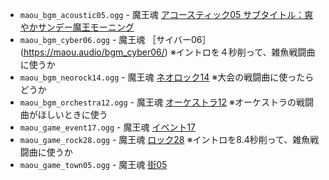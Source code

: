 * `maou_bgm_acoustic05.ogg` - 魔王魂 [アコースティック05 サブタイトル：爽やかサンデー魔王モーニング](https://maou.audio/bgm_acoustic05/)
* `maou_bgm_cyber06.ogg` - 魔王魂 ［サイバー06］(https://maou.audio/bgm_cyber06/) ※イントロを４秒削って、雑魚戦闘曲に使うか
* `maou_bgm_neorock14.ogg` - 魔王魂 [ネオロック14](https://maou.audio/bgm_neorock14/) ※大会の戦闘曲に使ったらどうか
* `maou_bgm_orchestra12.ogg` - 魔王魂 [オーケストラ12](https://maou.audio/bgm_orchestra12/) ※オーケストラの戦闘曲がほしいときに使う
* `maou_game_event17.ogg` - 魔王魂 [イベント17](https://maou.audio/game_event17/)
* `maou_game_rock28.ogg` - 魔王魂 [ロック28](https://maou.audio/game_rock28/) ※イントロを8.4秒削って、雑魚戦闘曲に使うか
* `maou_game_town05.ogg` - 魔王魂 [街05](https://maou.audio/game_town05/)

